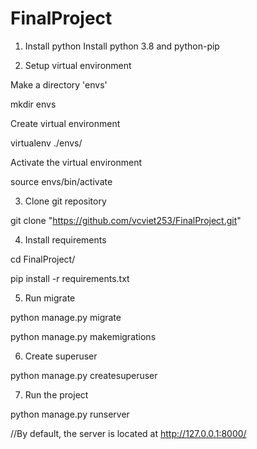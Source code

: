 # FinalProject

1. Install python
Install python 3.8 and python-pip

2. Setup virtual environment

Make a directory 'envs'

mkdir envs

Create virtual environment 

virtualenv ./envs/

Activate the virtual environment

source envs/bin/activate

3. Clone git repository

git clone "https://github.com/vcviet253/FinalProject.git"

4. Install requirements

cd FinalProject/

pip install -r requirements.txt

5. Run migrate

python manage.py migrate

python manage.py makemigrations

6. Create superuser

python manage.py createsuperuser

7. Run the project

python manage.py runserver

//By default, the server is located at http://127.0.0.1:8000/

